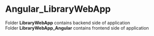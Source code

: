 # Angular_LibraryWebApp
Folder <b>LibraryWebApp</b> contains backend side of application <br>
Folder <b>LibraryWebApp_Angular</b>  contains frontend side of application
